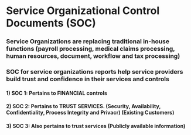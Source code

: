 # Service Organizational Control Documents (SOC)

### Service Organizations are replacing traditional in-house functions (payroll processing, medical claims processing, human resources, document, workflow and tax processing)

### SOC for service organizations reports help service providers build trust and confidence in their services and controls

#### 1) SOC 1: Pertains to FINANCIAL controls

#### 2) SOC 2: Pertains to TRUST SERVICES. (Security, Availability, Confidentiality, Process Integrity and Privacr) (Existing Customers)

#### 3) SOC 3: Also pertains to trust services (Publicly available information)
 
